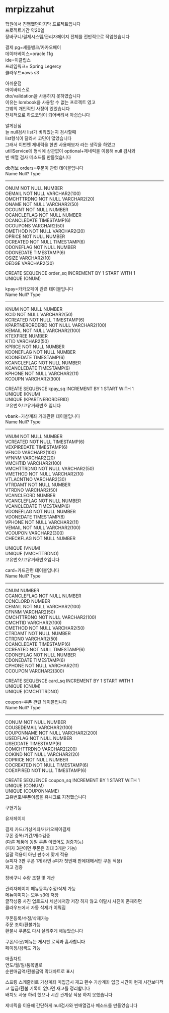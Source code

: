 # mrpizzahut

학원에서 진행했던마지막 프로젝트입니다  
프로젝트기간 약20일  
장바구니/결제시스템/관리자페이지 전체를 전반적으로 작업했습니다  

결제 pg=세틀뱅크/카카오페이  
데이터베이스=oracle 11g  
ide=이클립스  
프레임워크= Spring Legercy  
클라우드=aws s3  

아쉬운점  
마이바티스로   
dto/validation을 사용하지 못하였습니다  
이유는
lombook을 사용할 수 없는 프로젝트 였고  
그밖의 개인적인 사정이 있었습니다  
전체적으로 하드코딩이 되어버려서 아쉽습니다  


알게된점  
늘 null검사 list가 비워있는지 검사할때  
list<t>형식이 달라서 고민이 많았습니다  
그래서 이번엔 제네릭을 한번 사용해보자 라는 생각을 하였고  
utillService에 형식에 상관없이 optional+제네릭을 이용해 null 검사와  
빈 배열 검사 메소드를 만들었습니다  

db정보
orders=주문이 관련 테이블입니다    
 Name                                      Null?    Type
 ----------------------------------------- -------- ----------------------------  
 ONUM                                      NOT NULL NUMBER  
 OEMAIL                                    NOT NULL VARCHAR2(100)  
 OMCHTTRDNO                                NOT NULL VARCHAR2(20)  
 ONAME                                     NOT NULL VARCHAR2(50)  
 OCOUNT                                    NOT NULL NUMBER  
 OCANCLEFLAG                               NOT NULL NUMBER  
 OCANCLEDATE                                        TIMESTAMP(6)  
 OCOUPONS                                           VARCHAR2(50)  
 OMETHOD                                   NOT NULL VARCHAR2(20)  
 OPRICE                                    NOT NULL NUMBER  
 OCREATED                                  NOT NULL TIMESTAMP(6)  
 ODONEFLAG                                 NOT NULL NUMBER  
 ODONEDATE                                          TIMESTAMP(6)  
 OSIZE                                              VARCHAR2(10)  
 OEDGE                                              VARCHAR2(30)  

CREATE SEQUENCE order_sq INCREMENT BY 1 START WITH 1  
UNIQUE (ONUM)  

kpay=카카오페이 관련 테이블입니다   
 Name                                      Null?    Type  
 ----------------------------------------- -------- ----------------------------  
 KNUM                                      NOT NULL NUMBER  
 KCID                                      NOT NULL VARCHAR2(50)  
 KCREATED                                  NOT NULL TIMESTAMP(6)  
 KPARTNERORDERID                           NOT NULL VARCHAR2(100)  
 KEMAIL                                    NOT NULL VARCHAR2(100)  
 KTEXFREE                                           NUMBER  
 KTID                                               VARCHAR2(50)  
 KPRICE                                    NOT NULL NUMBER  
 KDONEFLAG                                 NOT NULL NUMBER  
 KDONEDATE                                          TIMESTAMP(6)  
 KCANCLEFLAG                               NOT NULL NUMBER  
 KCANCLEDATE                                        TIMESTAMP(6)  
 KPHONE                                    NOT NULL VARCHAR2(11)  
 KCOUPN                                             VARCHAR2(300)  
 
 CREATE SEQUENCE kpay_sq INCREMENT BY 1 START WITH 1  
UNIQUE (KNUM)  
UNIQUE (KPARTNERORDERID)  
고유번호/고유거래번호 입니다  

vbank=가상계좌 거래관련 테이블입니다    
 Name                                      Null?    Type  
 ----------------------------------------- -------- ----------------------------  
 VNUM                                      NOT NULL NUMBER  
 VCREATED                                  NOT NULL TIMESTAMP(6)  
 VEXPIREDATE                                        TIMESTAMP(6)  
 VFNCD                                              VARCHAR2(100)  
 VFNNM                                              VARCHAR2(20)  
 VMCHTID                                            VARCHAR2(100)  
 VMCHTTRDNO                                NOT NULL VARCHAR2(50)  
 VMETHOD                                   NOT NULL VARCHAR2(10)  
 VTLACNTNO                                          VARCHAR2(30)  
 VTRDAMT                                   NOT NULL NUMBER  
 VTRDNO                                             VARCHAR2(50)  
 VCANCLEORD                                         NUMBER  
 VCANCLEFLAG                               NOT NULL NUMBER  
 VCANCLEDATE                                        TIMESTAMP(6)  
 VDONEFLAG                                 NOT NULL NUMBER  
 VDONEDATE                                          TIMESTAMP(6)  
 VPHONE                                    NOT NULL VARCHAR2(11)  
 VEMAIL                                    NOT NULL VARCHAR2(100)  
 VCOUPON                                            VARCHAR2(300)  
 CHECKFLAG                                 NOT NULL NUMBER  
 
UNIQUE (VNUM)  
UNIQUE (VMCHTTRDNO)  
고유번호/고유거래번호입니다  

card=카드관련 테이블입니다  
 Name                                      Null?    Type  
 ----------------------------------------- -------- ----------------------------  
 CNUM                                               NUMBER  
 CCANCLEFLAG                               NOT NULL NUMBER  
 CCNCLORD                                           NUMBER  
 CEMAIL                                    NOT NULL VARCHAR2(100)   
 CFNNM                                              VARCHAR2(50)  
 CMCHTTRDNO                                NOT NULL VARCHAR2(100)  
 CMCHTID                                            VARCHAR2(100)  
 CMETHOD                                   NOT NULL VARCHAR2(50)  
 CTRDAMT                                   NOT NULL NUMBER  
 CTRDNO                                             VARCHAR2(50)  
 CCANCLEDATE                                        TIMESTAMP(6)  
 CCREATED                                  NOT NULL TIMESTAMP(6)  
 CDONEFLAG                                 NOT NULL NUMBER  
 CDONEDATE                                          TIMESTAMP(6)  
 CPHONE                                    NOT NULL VARCHAR2(11)  
 CCOUPON                                            VARCHAR2(300)  
 
CREATE SEQUENCE card_sq INCREMENT BY 1 START WITH 1  
UNIQUE (CNUM)  
UNIQUE (CMCHTTRDNO)  

coupon=쿠폰 관련 테이블입니다    
 Name                                      Null?    Type  
 ----------------------------------------- -------- ----------------------------
 CONUM                                     NOT NULL NUMBER  
 COUSEDEMAIL                                        VARCHAR2(100)  
 COUPONNAME                                NOT NULL VARCHAR2(200)  
 USEDFLAG                                  NOT NULL NUMBER  
 USEDDATE                                           TIMESTAMP(6)  
 COMCHTTRDNO                                        VARCHAR2(200)  
 COKIND                                    NOT NULL VARCHAR2(20)    
 COPRICE                                   NOT NULL NUMBER  
 COCREATED                                 NOT NULL TIMESTAMP(6)  
 COEXPIRED                                 NOT NULL TIMESTAMP(6)  
 
CREATE SEQUENCE coupon_sq INCREMENT BY 1 START WITH 1  
UNIQUE (CONUM)  
UNIQUE (COUPONNAME)  
고유번호/쿠폰이름을 유니크로 지정했습니다  

구현기능
 
유저페이지

결제
카드/가상계좌/카카오페이결제  
쿠폰 중복/기간/개수검증  
(다른 제품에 동일 쿠폰 이있어도 검증가능)  
(피자 3판이면 쿠폰은 최대 3개만 가능)  
일괄 적용이 아닌 판수에 맞게 적용  
(a피자 3판 쿠폰 1개 라면 a피자 첫번째 판에대해서만 쿠폰 적용)  
재고 검증  

장바구니 
수량 조절 및 계산  

관리자페이지
메뉴등록/수정/삭제 가능  
메뉴이미지는 모두 s3에 저장  
글작성중 사진 업로드시 세션에저장
저장 하지 않고 이탈시 사진이 존재하면  
클라우드에서 자동 삭제가 이뤄짐  

쿠폰등록/수정/삭제가능  
주문 조회/환불가능  
환불시 쿠폰도 다시 살려주게 해놓았습니다  

쿠폰/주문/메뉴는 게시판 로직과 흡사합니다  
페이징/검색도 가능  

매출차트  
연도/월/일/품목별로  
순판매금액/환불금액 막대차트로 표시  

스프링 스케줄러로 가상계좌 미입금시 재고 환수 
가상계좌 입금 시간이 현재 시간보다적고 입금/환불 기록이 없다면 
재고를 정리합니다  
배치도 사용 하려 했으나 시간 관계상 적용 하지 못했습니다  

제네릭을 이용해 
간단하게  null검사와 빈배열검사 메소드를 만들었습니다  





 

 


 
 

